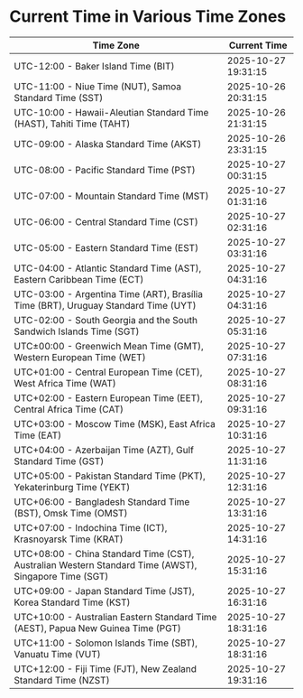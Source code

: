 # Current Time in Various Time Zones

| Time Zone | Current Time |
|-----------|--------------|
| UTC-12:00 - Baker Island Time (BIT) | 2025-10-27 19:31:15 |
| UTC-11:00 - Niue Time (NUT), Samoa Standard Time (SST) | 2025-10-26 20:31:15 |
| UTC-10:00 - Hawaii-Aleutian Standard Time (HAST), Tahiti Time (TAHT) | 2025-10-26 21:31:15 |
| UTC-09:00 - Alaska Standard Time (AKST) | 2025-10-26 23:31:15 |
| UTC-08:00 - Pacific Standard Time (PST) | 2025-10-27 00:31:15 |
| UTC-07:00 - Mountain Standard Time (MST) | 2025-10-27 01:31:16 |
| UTC-06:00 - Central Standard Time (CST) | 2025-10-27 02:31:16 |
| UTC-05:00 - Eastern Standard Time (EST) | 2025-10-27 03:31:16 |
| UTC-04:00 - Atlantic Standard Time (AST), Eastern Caribbean Time (ECT) | 2025-10-27 04:31:16 |
| UTC-03:00 - Argentina Time (ART), Brasília Time (BRT), Uruguay Standard Time (UYT) | 2025-10-27 04:31:16 |
| UTC-02:00 - South Georgia and the South Sandwich Islands Time (SGT) | 2025-10-27 05:31:16 |
| UTC±00:00 - Greenwich Mean Time (GMT), Western European Time (WET) | 2025-10-27 07:31:16 |
| UTC+01:00 - Central European Time (CET), West Africa Time (WAT) | 2025-10-27 08:31:16 |
| UTC+02:00 - Eastern European Time (EET), Central Africa Time (CAT) | 2025-10-27 09:31:16 |
| UTC+03:00 - Moscow Time (MSK), East Africa Time (EAT) | 2025-10-27 10:31:16 |
| UTC+04:00 - Azerbaijan Time (AZT), Gulf Standard Time (GST) | 2025-10-27 11:31:16 |
| UTC+05:00 - Pakistan Standard Time (PKT), Yekaterinburg Time (YEKT) | 2025-10-27 12:31:16 |
| UTC+06:00 - Bangladesh Standard Time (BST), Omsk Time (OMST) | 2025-10-27 13:31:16 |
| UTC+07:00 - Indochina Time (ICT), Krasnoyarsk Time (KRAT) | 2025-10-27 14:31:16 |
| UTC+08:00 - China Standard Time (CST), Australian Western Standard Time (AWST), Singapore Time (SGT) | 2025-10-27 15:31:16 |
| UTC+09:00 - Japan Standard Time (JST), Korea Standard Time (KST) | 2025-10-27 16:31:16 |
| UTC+10:00 - Australian Eastern Standard Time (AEST), Papua New Guinea Time (PGT) | 2025-10-27 18:31:16 |
| UTC+11:00 - Solomon Islands Time (SBT), Vanuatu Time (VUT) | 2025-10-27 18:31:16 |
| UTC+12:00 - Fiji Time (FJT), New Zealand Standard Time (NZST) | 2025-10-27 19:31:16 |
